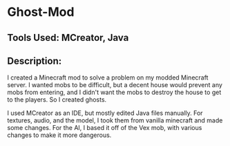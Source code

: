 # Ghost-Mod
## Tools Used: MCreator, Java
## Description:
I created a Minecraft mod to solve a problem on my modded Minecraft server. I wanted mobs to be difficult, but a decent house would prevent any mobs from entering, and I didn't want the mobs to destroy the house to get to the players. So I created ghosts.

I used MCreator as an IDE, but mostly edited Java files manually. For textures, audio, and the model, I took them from vanilla minecraft and made some changes. For the AI, I based it off of the Vex mob, with various changes to make it more dangerous. 
